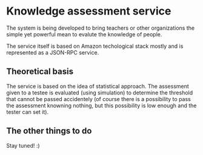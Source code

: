 # Knowledge assessment service

The system is being developed to bring teachers or other organizations the simple yet powerful mean to evalute the knowledge of people.

The service itself is based on Amazon techological stack mostly and is represented as a JSON-RPC service.

## Theoretical basis

The service is based on the idea of statistical approach. The assessment given to a testee is evaluated (using simulation) to determine the threshold that cannot be passed accidentely (of course there is a possibility to pass the assessment knowning nothing, but this possibility is low enough and the tester can set it). 

## The other things to do

Stay tuned! :)
